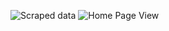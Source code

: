 ![Scraped data](https://github.com/VangaAshok/Scrape/commit/f81dbf908eed28e293c14ee124f84bdf44347890)
![Home Page View](https://github.com/VangaAshok/Scrape/commit/1333645fbd8e19623738439121072efdfc30b5e1)

